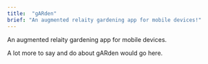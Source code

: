 ```yaml
---
title:  "gARden"
brief: "An augmented relaity gardening app for mobile devices!"
---
```

An augmented relaity gardening app for mobile devices.
<!--more-->

A lot more to say and do about gARden would go here.
